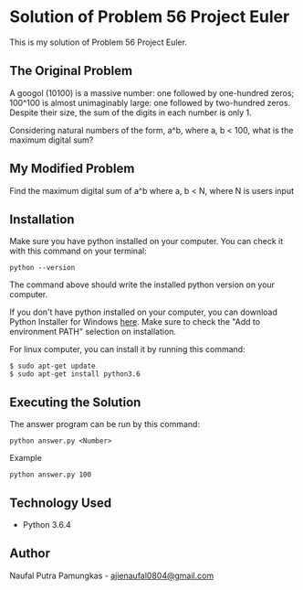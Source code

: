 # Solution of Problem 56 Project Euler
This is my solution of Problem 56 Project Euler.

## The Original Problem
A googol (10100) is a massive number: one followed by one-hundred zeros; 100^100 is almost unimaginably large: one followed by two-hundred zeros. Despite their size, the sum of the digits in each number is only 1.

Considering natural numbers of the form, a^b, where a, b < 100, what is the maximum digital sum?

## My Modified Problem
Find the maximum digital sum of a^b where a, b < N, where N is users input

## Installation
Make sure you have python installed on your computer. You can check it with this command on your terminal:
```
python --version
```
The command above should write the installed python version on your computer.

If you don't have python installed on your computer, you can download Python Installer for Windows [here](https://www.python.org/downloads/). Make sure to check the "Add to environment PATH" selection on installation.

For linux computer, you can install it by running this command:
```
$ sudo apt-get update
$ sudo apt-get install python3.6
```

## Executing the Solution
The answer program can be run by this command:
```
python answer.py <Number>
```
Example
```
python answer.py 100
```

## Technology Used
- Python 3.6.4

## Author
Naufal Putra Pamungkas - ajienaufal0804@gmail.com
